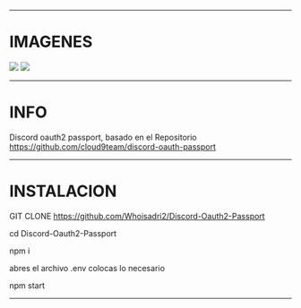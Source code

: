 ------------
# IMAGENES
<img src="https://media.discordapp.net/attachments/684760543026085894/814660269652443146/d13898693e2e41d7d548420c9f12934f.png?width=1387&height=676">

<img src="https://media.discordapp.net/attachments/684760543026085894/813987653199462430/35c158551e39ace05a2abc55343f945a.png?width=1385&height=676">

------------
# INFO


Discord oauth2 passport, basado en el Repositorio https://github.com/cloud9team/discord-oauth-passport

------------
# INSTALACION


GIT CLONE https://github.com/Whoisadri2/Discord-Oauth2-Passport

cd Discord-Oauth2-Passport

npm i

abres el archivo .env colocas lo necesario

npm start

------------
